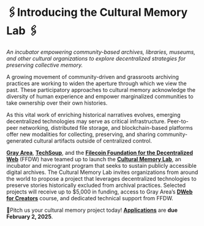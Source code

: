 # 🖇️Introducing the Cultural Memory Lab 🖇️

*An incubator empowering community-based archives, libraries, museums, and other cultural organizations to explore decentralized strategies for preserving collective memory.*

A growing movement of community-driven and grassroots archiving practices are working to widen the aperture through which we view the past. These participatory approaches to cultural memory acknowledge the diversity of human experience and empower marginalized communities to take ownership over their own histories.

As this vital work of enriching historical narratives evolves, emerging decentralized technologies may serve as critical infrastructure. Peer-to-peer networking, distributed file storage, and blockchain-based platforms offer new modalities for collecting, preserving, and sharing community-generated cultural artifacts outside of centralized control. 

[**Gray Area**](http://grayarea.org), [**TechSoup**](https://www.techsoup.org/), and the [**Filecoin Foundation for the Decentralized Web**](https://ffdweb.org/) (FFDW) have teamed up to launch the [**Cultural Memory Lab**](https://grayarea.org/initiative/cultural-memory-lab/), an incubator and microgrant program that seeks to sustain publicly accessible digital archives. The Cultural Memory Lab invites organizations from around the world to propose a project that leverages decentralized technologies to preserve stories historically excluded from archival practices. Selected projects will receive up to $5,000 in funding, access to Gray Area’s [**DWeb for Creators**](https://grayarea.org/course/dweb-for-creators/) course, and dedicated technical support from FFDW. 

📂Pitch us your cultural memory project today! [**Applications**](https://grayarea.org/initiative/cultural-memory-lab/) are **due** **February 2, 2025**.
